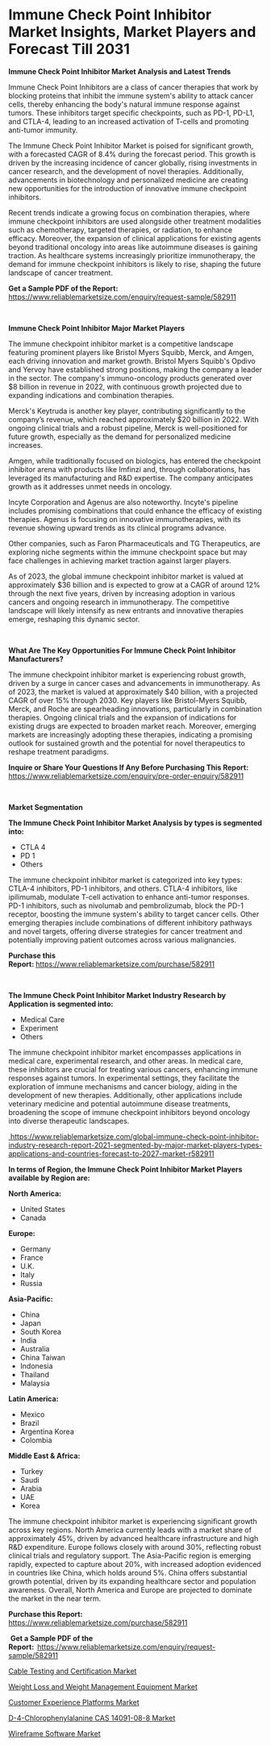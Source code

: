 <p><h1>Immune Check Point Inhibitor Market Insights, Market Players and Forecast Till 2031</h1></p><p><strong>Immune Check Point Inhibitor Market Analysis and Latest Trends</strong></p>
<p><p>Immune Check Point Inhibitors are a class of cancer therapies that work by blocking proteins that inhibit the immune system's ability to attack cancer cells, thereby enhancing the body's natural immune response against tumors. These inhibitors target specific checkpoints, such as PD-1, PD-L1, and CTLA-4, leading to an increased activation of T-cells and promoting anti-tumor immunity.</p><p>The Immune Check Point Inhibitor Market is poised for significant growth, with a forecasted CAGR of 8.4% during the forecast period. This growth is driven by the increasing incidence of cancer globally, rising investments in cancer research, and the development of novel therapies. Additionally, advancements in biotechnology and personalized medicine are creating new opportunities for the introduction of innovative immune checkpoint inhibitors. </p><p>Recent trends indicate a growing focus on combination therapies, where immune checkpoint inhibitors are used alongside other treatment modalities such as chemotherapy, targeted therapies, or radiation, to enhance efficacy. Moreover, the expansion of clinical applications for existing agents beyond traditional oncology into areas like autoimmune diseases is gaining traction. As healthcare systems increasingly prioritize immunotherapy, the demand for immune checkpoint inhibitors is likely to rise, shaping the future landscape of cancer treatment.</p></p>
<p><strong>Get a Sample PDF of the Report:&nbsp;</strong> <a href="https://www.reliablemarketsize.com/enquiry/request-sample/582911?utm_campaign=1173&utm_medium=2&utm_source=Github&utm_content=ia&utm_term=03102024&utm_id=immune-check-point-inhibitor">https://www.reliablemarketsize.com/enquiry/request-sample/582911</a></p>
<p>&nbsp;</p>
<p><strong>Immune Check Point Inhibitor Major Market Players</strong></p>
<p><p>The immune checkpoint inhibitor market is a competitive landscape featuring prominent players like Bristol Myers Squibb, Merck, and Amgen, each driving innovation and market growth. Bristol Myers Squibb's Opdivo and Yervoy have established strong positions, making the company a leader in the sector. The company's immuno-oncology products generated over $8 billion in revenue in 2022, with continuous growth projected due to expanding indications and combination therapies.</p><p>Merck's Keytruda is another key player, contributing significantly to the company’s revenue, which reached approximately $20 billion in 2022. With ongoing clinical trials and a robust pipeline, Merck is well-positioned for future growth, especially as the demand for personalized medicine increases.</p><p>Amgen, while traditionally focused on biologics, has entered the checkpoint inhibitor arena with products like Imfinzi and, through collaborations, has leveraged its manufacturing and R&D expertise. The company anticipates growth as it addresses unmet needs in oncology.</p><p>Incyte Corporation and Agenus are also noteworthy. Incyte's pipeline includes promising combinations that could enhance the efficacy of existing therapies. Agenus is focusing on innovative immunotherapies, with its revenue showing upward trends as its clinical programs advance.</p><p>Other companies, such as Faron Pharmaceuticals and TG Therapeutics, are exploring niche segments within the immune checkpoint space but may face challenges in achieving market traction against larger players.</p><p>As of 2023, the global immune checkpoint inhibitor market is valued at approximately $36 billion and is expected to grow at a CAGR of around 12% through the next five years, driven by increasing adoption in various cancers and ongoing research in immunotherapy. The competitive landscape will likely intensify as new entrants and innovative therapies emerge, reshaping this dynamic sector.</p></p>
<p>&nbsp;</p>
<p><strong>What Are The Key Opportunities For Immune Check Point Inhibitor Manufacturers?</strong></p>
<p><p>The immune checkpoint inhibitor market is experiencing robust growth, driven by a surge in cancer cases and advancements in immunotherapy. As of 2023, the market is valued at approximately $40 billion, with a projected CAGR of over 15% through 2030. Key players like Bristol-Myers Squibb, Merck, and Roche are spearheading innovations, particularly in combination therapies. Ongoing clinical trials and the expansion of indications for existing drugs are expected to broaden market reach. Moreover, emerging markets are increasingly adopting these therapies, indicating a promising outlook for sustained growth and the potential for novel therapeutics to reshape treatment paradigms.</p></p>
<p><strong>Inquire or Share Your Questions If Any Before Purchasing This Report:</strong> <a href="https://www.reliablemarketsize.com/enquiry/pre-order-enquiry/582911?utm_campaign=1173&utm_medium=2&utm_source=Github&utm_content=ia&utm_term=03102024&utm_id=immune-check-point-inhibitor">https://www.reliablemarketsize.com/enquiry/pre-order-enquiry/582911</a></p>
<p>&nbsp;</p>
<p><strong>Market Segmentation</strong></p>
<p><strong>The Immune Check Point Inhibitor Market Analysis by types is segmented into:</strong></p>
<p><ul><li>CTLA 4</li><li>PD 1</li><li>Others</li></ul></p>
<p><p>The immune checkpoint inhibitor market is categorized into key types: CTLA-4 inhibitors, PD-1 inhibitors, and others. CTLA-4 inhibitors, like ipilimumab, modulate T-cell activation to enhance anti-tumor responses. PD-1 inhibitors, such as nivolumab and pembrolizumab, block the PD-1 receptor, boosting the immune system's ability to target cancer cells. Other emerging therapies include combinations of different inhibitory pathways and novel targets, offering diverse strategies for cancer treatment and potentially improving patient outcomes across various malignancies.</p></p>
<p><strong>Purchase this Report:&nbsp;</strong><a href="https://www.reliablemarketsize.com/purchase/582911?utm_campaign=1173&utm_medium=2&utm_source=Github&utm_content=ia&utm_term=03102024&utm_id=immune-check-point-inhibitor">https://www.reliablemarketsize.com/purchase/582911</a></p>
<p>&nbsp;</p>
<p><strong>The Immune Check Point Inhibitor Market Industry Research by Application is segmented into:</strong></p>
<p><ul><li>Medical Care</li><li>Experiment</li><li>Others</li></ul></p>
<p><p>The immune checkpoint inhibitor market encompasses applications in medical care, experimental research, and other areas. In medical care, these inhibitors are crucial for treating various cancers, enhancing immune responses against tumors. In experimental settings, they facilitate the exploration of immune mechanisms and cancer biology, aiding in the development of new therapies. Additionally, other applications include veterinary medicine and potential autoimmune disease treatments, broadening the scope of immune checkpoint inhibitors beyond oncology into diverse therapeutic landscapes.</p></p>
<p><a href="https://www.reliablemarketsize.com/global-immune-check-point-inhibitor-industry-research-report-2021-segmented-by-major-market-players-types-applications-and-countries-forecast-to-2027-market-r582911?utm_campaign=1173&utm_medium=2&utm_source=Github&utm_content=ia&utm_term=03102024&utm_id=immune-check-point-inhibitor">&nbsp;https://www.reliablemarketsize.com/global-immune-check-point-inhibitor-industry-research-report-2021-segmented-by-major-market-players-types-applications-and-countries-forecast-to-2027-market-r582911</a></p>
<p><strong>In terms of Region, the Immune Check Point Inhibitor Market Players available by Region are:</strong></p>
<p>
    <p> <strong> North America: </strong>
        <ul>
            <li>United States</li>
            <li>Canada</li>
        </ul>
        </p> 
    <p> <strong> Europe: </strong>
        <ul>
            <li>Germany</li>
            <li>France</li>
            <li>U.K.</li>
            <li>Italy</li>
            <li>Russia</li>
        </ul>
        </p> 
    <p> <strong> Asia-Pacific: </strong>
        <ul>
            <li>China</li>
            <li>Japan</li>
            <li>South Korea</li>
            <li>India</li>
            <li>Australia</li>
            <li>China Taiwan</li>
            <li>Indonesia</li>
            <li>Thailand</li>
            <li>Malaysia</li>
        </ul>
        </p> 
    <p> <strong> Latin America: </strong>
        <ul>
            <li>Mexico</li>
            <li>Brazil</li>
            <li>Argentina Korea</li>
            <li>Colombia</li>
        </ul>
        </p> 
    <p> <strong> Middle East & Africa: </strong>
        <ul>
            <li>Turkey</li>
            <li>Saudi</li>
            <li>Arabia</li>
            <li>UAE</li>
            <li>Korea</li>
        </ul>
    </p>
    </p>
<p><p>The immune checkpoint inhibitor market is experiencing significant growth across key regions. North America currently leads with a market share of approximately 45%, driven by advanced healthcare infrastructure and high R&D expenditure. Europe follows closely with around 30%, reflecting robust clinical trials and regulatory support. The Asia-Pacific region is emerging rapidly, expected to capture about 20%, with increased adoption evidenced in countries like China, which holds around 5%. China offers substantial growth potential, driven by its expanding healthcare sector and population awareness. Overall, North America and Europe are projected to dominate the market in the near term.</p></p>
<p><strong>Purchase this Report: </strong><a href="https://www.reliablemarketsize.com/purchase/582911?utm_campaign=1173&utm_medium=2&utm_source=Github&utm_content=ia&utm_term=03102024&utm_id=immune-check-point-inhibitor">https://www.reliablemarketsize.com/purchase/582911</a></p>
<p>&nbsp;<strong>Get a Sample PDF of the Report:&nbsp;&nbsp;</strong><a href="https://www.reliablemarketsize.com/enquiry/request-sample/582911?utm_campaign=1173&utm_medium=2&utm_source=Github&utm_content=ia&utm_term=03102024&utm_id=immune-check-point-inhibitor">https://www.reliablemarketsize.com/enquiry/request-sample/582911</a></p>
<p><strong></strong></p>
<p><p><a href="https://www.linkedin.com/pulse/global-cable-testing-certification-market-focus-application-lrscf?trackingId=kIEwbsHkSFq9cE9a5koH%2Fg%3D%3D&utm_campaign=1173&utm_medium=2&utm_source=Github&utm_content=ia&utm_term=03102024&utm_id=immune-check-point-inhibitor">Cable Testing and Certification Market</a></p><p><a href="https://issuu.com/reportprime-2/docs/weight-loss-and-weight-management-e_12ff023f6a7f34?utm_campaign=1173&utm_medium=2&utm_source=Github&utm_content=ia&utm_term=03102024&utm_id=immune-check-point-inhibitor">Weight Loss and Weight Management Equipment Market</a></p><p><a href="https://www.linkedin.com/pulse/market-dynamics-future-trends-global-customer-experience-platforms-n6etf?utm_campaign=1173&utm_medium=2&utm_source=Github&utm_content=ia&utm_term=03102024&utm_id=immune-check-point-inhibitor">Customer Experience Platforms Market</a></p><p><a href="https://github.com/RoccoManning/Market-Research-Report-List-7/blob/main/d-4-chlorophenylalanine-cas-14091-08-8-market.md?utm_campaign=1173&utm_medium=2&utm_source=Github&utm_content=ia&utm_term=03102024&utm_id=immune-check-point-inhibitor">D-4-Chlorophenylalanine CAS 14091-08-8 Market</a></p><p><a href="https://issuu.com/reportprime-2/docs/wireframe-software-market-size-2030_008b95256b8169?utm_campaign=1173&utm_medium=2&utm_source=Github&utm_content=ia&utm_term=03102024&utm_id=immune-check-point-inhibitor">Wireframe Software Market</a></p></p>